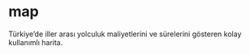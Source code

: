 # map
Türkiye’de iller arası yolculuk maliyetlerini ve sürelerini gösteren kolay kullanımlı harita.
